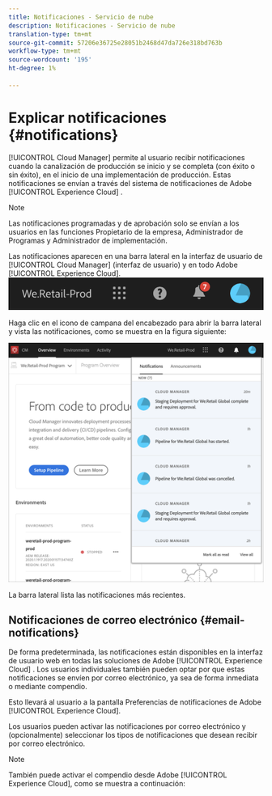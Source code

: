 ```yaml
---
title: Notificaciones - Servicio de nube
description: Notificaciones - Servicio de nube
translation-type: tm+mt
source-git-commit: 57206e36725e28051b2468d47da726e318bd763b
workflow-type: tm+mt
source-wordcount: '195'
ht-degree: 1%

---
```



# Explicar notificaciones {#notifications}

[!UICONTROL Cloud Manager] permite al usuario recibir notificaciones cuando la canalización de producción se inicio y se completa (con éxito o sin éxito), en el inicio de una implementación de producción. Estas notificaciones se envían a través del sistema de notificaciones de Adobe [!UICONTROL Experience Cloud] .

>[!NOTE]
>
>Las notificaciones programadas y de aprobación solo se envían a los usuarios en las funciones Propietario de la empresa, Administrador de Programas y Administrador de implementación.

Las notificaciones aparecen en una barra lateral en la interfaz de usuario de [!UICONTROL Cloud Manager] (interfaz de usuario) y en todo Adobe [!UICONTROL Experience Cloud].
![](assets/notify-1.png)

Haga clic en el icono de campana del encabezado para abrir la barra lateral y vista las notificaciones, como se muestra en la figura siguiente:

![](assets/notify-2.png)

La barra lateral lista las notificaciones más recientes.


## Notificaciones de correo electrónico {#email-notifications}

De forma predeterminada, las notificaciones están disponibles en la interfaz de usuario web en todas las soluciones de Adobe [!UICONTROL Experience Cloud] . Los usuarios individuales también pueden optar por que estas notificaciones se envíen por correo electrónico, ya sea de forma inmediata o mediante compendio.


Esto llevará al usuario a la pantalla Preferencias de notificaciones de Adobe [!UICONTROL Experience Cloud].

Los usuarios pueden activar las notificaciones por correo electrónico y (opcionalmente) seleccionar los tipos de notificaciones que desean recibir por correo electrónico.

>[!NOTE]
>
>También puede activar el compendio desde Adobe [!UICONTROL Experience Cloud], como se muestra a continuación:

